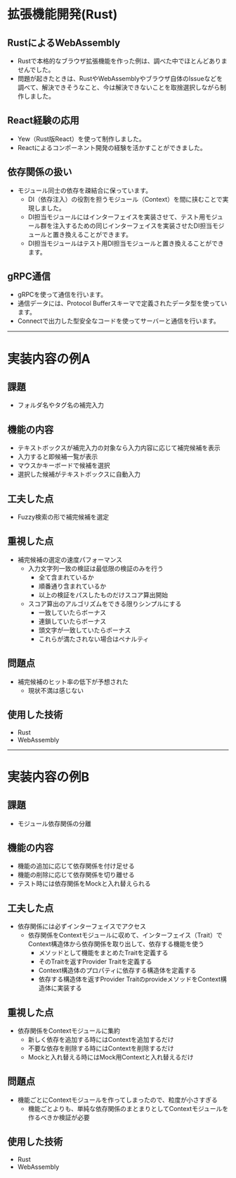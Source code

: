 # 拡張機能開発(Rust)

## RustによるWebAssembly
- Rustで本格的なブラウザ拡張機能を作った例は、調べた中でほとんどありませんでした。
- 問題が起きたときは、RustやWebAssemblyやブラウザ自体のIssueなどを調べて、解決できそうなこと、今は解決できないことを取捨選択しながら制作しました。

## React経験の応用
- Yew（Rust版React）を使って制作しました。
- Reactによるコンポーネント開発の経験を活かすことができました。

## 依存関係の扱い
- モジュール同士の依存を疎結合に保っています。
    - DI（依存注入）の役割を担うモジュール（Context）を間に挟むことで実現しました。
    - DI担当モジュールにはインターフェイスを実装させて、テスト用モジュール群を注入するための同じインターフェイスを実装させたDI担当モジュールと置き換えることができます。
    - DI担当モジュールはテスト用DI担当モジュールと置き換えることができます。

## gRPC通信
- gRPCを使って通信を行います。
- 通信データには、Protocol Bufferスキーマで定義されたデータ型を使っています。
- Connectで出力した型安全なコードを使ってサーバーと通信を行います。

---

# 実装内容の例A

## 課題
- フォルダ名やタグ名の補完入力

## 機能の内容
- テキストボックスが補完入力の対象なら入力内容に応じて補完候補を表示
- 入力すると即候補一覧が表示
- マウスかキーボードで候補を選択
- 選択した候補がテキストボックスに自動入力

## 工夫した点
- Fuzzy検索の形で補完候補を選定

## 重視した点
- 補完候補の選定の速度パフォーマンス
    - 入力文字列一致の検証は最低限の検証のみを行う
        - 全て含まれているか
        - 順番通り含まれているか
        - 以上の検証をパスしたものだけスコア算出開始
    - スコア算出のアルゴリズムをできる限りシンプルにする
        - 一致していたらボーナス
        - 連鎖していたらボーナス
        - 頭文字が一致していたらボーナス
        - これらが満たされない場合はペナルティ

## 問題点
- 補完候補のヒット率の低下が予想された
    - 現状不満は感じない

## 使用した技術
- Rust
- WebAssembly

---

# 実装内容の例B

## 課題
- モジュール依存関係の分離

## 機能の内容
- 機能の追加に応じて依存関係を付け足せる
- 機能の削除に応じて依存関係を切り離せる
- テスト時には依存関係をMockと入れ替えられる

## 工夫した点
- 依存関係には必ずインターフェイスでアクセス
    - 依存関係をContextモジュールに収めて、インターフェイス（Trait）でContext構造体から依存関係を取り出して、依存する機能を使う
        - メソッドとして機能をまとめたTraitを定義する
        - そのTraitを返すProvider Traitを定義する
        - Context構造体のプロパティに依存する構造体を定義する
        - 依存する構造体を返すProvider TraitのprovideメソッドをContext構造体に実装する

## 重視した点
- 依存関係をContextモジュールに集約
    - 新しく依存を追加する時にはContextを追加するだけ
    - 不要な依存を削除する時にはContextを削除するだけ
    - Mockと入れ替える時にはMock用Contextと入れ替えるだけ

## 問題点
- 機能ごとにContextモジュールを作ってしまったので、粒度が小さすぎる
    - 機能ごとよりも、単純な依存関係のまとまりとしてContextモジュールを作るべきか検証が必要

## 使用した技術
- Rust
- WebAssembly
